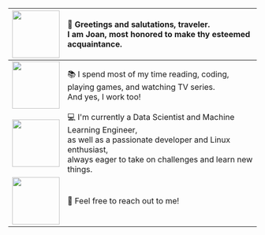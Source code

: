 | <img src="https://images.steamusercontent.com/ugc/1844790697601015783/F51726E6DED671A731DE899E628E0EFE7556F656/" width="96"> | 📜 Greetings and salutations, traveler.<br>I am Joan, most honored to make thy esteemed acquaintance. |
|:---|:---|
| <img src="https://images.steamusercontent.com/ugc/1844790697601020783/128114CC7921F14CE17241109B37484A46FC7CAC/" width="96"> | 📚 I spend most of my time reading, coding, playing games, and watching TV series.<br>And yes, I work too! |
| <img src="https://images.steamusercontent.com/ugc/1844790697601479003/F040DA744C9B1E95B264052831F784AD7A39557A/" width="96"> | 💻 I'm currently a Data Scientist and Machine Learning Engineer,<br>as well as a passionate developer and Linux enthusiast,<br>always eager to take on challenges and learn new things. |
| <img src="https://images.steamusercontent.com/ugc/1844790697600975686/96B780B1012DD710028CB4453818412FCE1B576B/" width="96"> | 💬 Feel free to reach out to me! |
